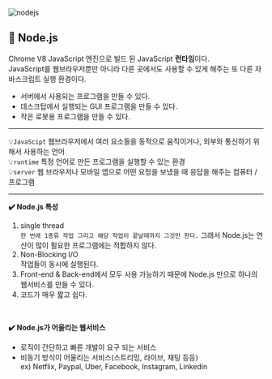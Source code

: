 ![nodejs](https://user-images.githubusercontent.com/85857465/146966671-12af5f1b-a0f1-47aa-a705-5bd2e1baa800.png)
## 📌 Node.js
Chrome V8 JavaScript 엔진으로 빌드 된 JavaScript **런타임**이다.   
JavaScript를 웹브라우저뿐만 아니라 다른 곳에서도 사용할 수 있게 해주는 또 다른 자바스크립트 실행 환경이다.
- 서버에서 사용되는 프로그램을 만들 수 있다.
- 데스크탑에서 실행되는 GUI 프로그램을 만들 수 있다.
- 작은 로봇용 프로그램을 만들 수 있다.
___
💡`JavaScipt` 웹브라우저에서 여러 요소들을 동적으로 움직이거나, 외부와 통신하기 위해서 사용하는 언어   
💡`runtime` 특정 언어로 만든 프로그램을 실행할 수 있는 환경    
💡`server` 웹 브라우저나 모바일 앱으로 어떤 요청을 보냈을 때 응답을 해주는 컴퓨터 / 프로그램
___

**✔️ Node.js 특성**
1. single thread   
`한 번에 1종류 작업 그리고 해당 작업이 끝날때까지 그것만 한다.` 그래서 Node.js는 연산이 많이 필요한 프로그램에는 적합하지 않다.
2. Non-Blocking I/O   
작업들이 동시에 실행된다.
3. Front-end & Back-end에서 모두 사용 가능하기 때문에 Node.js 만으로 하나의 웹서비스를 만들 수 있다.
4. 코드가 매우 짧고 쉽다.
</br>

**✔️ Node.js가 어울리는 웹서비스**
* 로직이 간단하고 빠른 개발이 요구 되는 서비스   
* 비동기 방식이 어울리는 서비스(스트리밍, 라이브, 채팅 등등)   
ex) Netflix, Paypal, Uber, Facebook, Instagram, Linkedin

